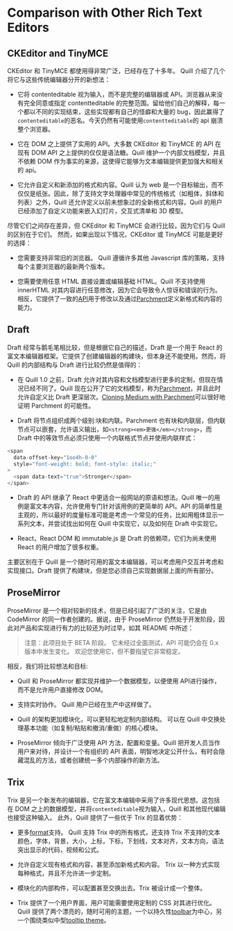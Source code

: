 # Comparison with Other Rich Text Editors

## CKEditor and TinyMCE

CKEditor 和 TinyMCE 都使用得非常广泛，已经存在了十多年。 Quill 介绍了几个将它与这些传统编辑器分开的新想法：

- 它将 contenteditable 视为输入，而不是完整的编辑器或 API。浏览器从来没有完全同意或指定 contentteditable 的完整范围。留给他们自己的解释，每一个都以不同的实现结束，这些实现都有自己的怪癖和大量的 bug，因此赢得了`contenteditable`的恶名。今天仍然有可能使用`contentteditable`的 api 崩溃整个浏览器。

- 它在 DOM 之上提供了实用的 API。大多数 CKEditor 和 TinyMCE 的 API 在现有 DOM API 之上提供的仅仅是语法糖。Quill 维护一个内部文档模型，并且不依赖 DOM 作为事实的来源，这使得它能够为文本编辑提供更加强大和相关的 api。

- 它允许自定义和新添加的格式和内容。Quill 认为 web 是一个目标输出，而不仅仅是纸张。因此，除了支持文字处理器中常见的传统格式（如粗体，斜体和列表）之外，Quill 还允许定义以前未想象过的全新格式和内容。Quill 的用户已经添加了自定义功能来嵌入幻灯片，交互式清单和 3D 模型。

尽管它们之间存在差异，但 CKEditor 和 TinyMCE 会进行比较，因为它们与 Quill 的区别在于它们。 然而，如果出现以下情况，CKEditor 或 TinyMCE 可能是更好的选择：

- 您需要支持非常旧的浏览器。 Quill 遵循许多其他 Javascript 库的策略，支持每个主要浏览器的最新两个版本。

- 您需要使用任意 HTML 直接设置或编辑基础 HTML。Quill 不支持使用 innerHTML 对其内容进行任意修改，因为它会导致令人惊讶和错误的行为。相反，它提供了一致的[API](/docs/quill-translate/Documentation/API)用于修改以及通过[Parchment](https://github.com/quilljs/parchment/)定义新格式和内容的能力。

## Draft

Draft 经常与鹅毛笔相比较，但是根据它自己的描述，Draft 是一个用于 React 的富文本编辑器框架。它提供了创建编辑器的构建块，但本身还不能使用。然而，将 Quill 的内部结构与 Draft 进行比较仍然是值得的：

- 在 Quill 1.0 之前，Draft 允许对其内容和文档模型进行更多的定制，但现在情况已经不同了。Quill 现在公开了它的文档模型，称为[Parchment](https://github.com/quilljs/parchment/)，并且此时允许自定义比 Draft 更深层次。[Cloning Medium with Parchment](/docs/quill-translate/Guides/5.cloning-medium-with-parchment)可以很好地证明 Parchment 的可能性。

- Draft 将节点组织成两个级别:块和内联。Parchment 也有块和内联层，但内联节点可以嵌套，允许语义输出，如`<strong><em>更强</em></strong>`，而 Draft 中的等效节点必须只使用一个内联格式节点并使用内联样式：

```js
<span
  data-offset-key="1oo4h-0-0"
  style="font-weight: bold; font-style: italic;"
>
  <span data-text="true">Stronger</span>
</span>
```

- Draft 的 API 继承了 React 中更适合一般网站的原语和想法。Quill 唯一的用例是富文本内容，允许使用专门针对该用例的更简单的 API。API 的简单性是主观的，所以最好的度量标准可能是考虑一个常见的任务，比如用粗体显示一系列文本，并尝试找出如何在 Quill 中实现它，以及如何在 Draft 中实现它。

- React，React DOM 和 immutable.js 是 Draft 的依赖项，它们为尚未使用 React 的用户增加了很多权重。

主要区别在于 Quill 是一个随时可用的富文本编辑器，可以考虑用户交互并考虑和实现接口。Draft 提供了构建块，但是您必须自己实现数据层上面的所有部分。

## ProseMirror

ProseMirror 是一个相对较新的技术，但是已经引起了广泛的关注，它是由 CodeMirror 的同一作者创建的。据说，由于 ProseMirror 仍然处于开发阶段，因此对产品和实现进行有力的比较还为时过早，如其 README 中所述：

> 注意：此项目处于 BETA 阶段。 它未经过全面测试，API 可能仍会在 0.x 版本中发生变化。 欢迎您使用它，但不要指望它非常稳定。

相反，我们将比较想法和目标:

- Quill 和 ProseMirror 都实现并维护一个数据模型，以便使用 API​​ 进行操作，而不是允许用户直接修改 DOM。

- 支持实时协作。 Quill 用户已经在生产中这样做了。

- Quill 的架构更加模块化，可以更轻松地定制内部结构。 可以在 Quill 中交换处理基本功能（如复制/粘贴和撤消/重做）的核心模块。

- ProseMirror 倾向于广泛使用 API​​ 方法，配置和变量。Quill 把开发人员当作用户来对待，并设计一个有组织的 API 表面，明智地决定公开什么，有时会隐藏混乱的方法，或者创建统一多个内部操作的新方法。

## Trix

Trix 是另一个新发布的编辑器，它在富文本编辑中采用了许多现代思想。这包括在 DOM 之上的数据模型，并将`contenteditable`视为输入，Quill 和其他现代编辑也接受这种输入。 此外，Quill 提供了一些优于 Trix 的显着优势：

- 更多[format](/docs/quill-translate/Documentation/4.formats)支持。 Quill 支持 Trix 中的所有格式，还支持 Trix 不支持的文本颜色，字体，背景，大小，上标，下标，下划线，文本对齐，文本方向，语法突出显示的代码，视频和公式。

- 允许自定义现有格式和内容，甚至添加新格式和内容。 Trix 以一种方式实现每种格式，并且不允许进一步定制。

- 模块化的内部构件，可以配置甚至交换出去。Trix 被设计成一个整体。

- Trix 提供了一个用户界面，用户可能需要使用定制的 CSS 对其进行优化。Quill 提供了两个漂亮的，随时可用的主题，一个以持久性[toolbar](/docs/quill-translate/Documentation/6.themes?id=snow)为中心，另一个围绕类似中型[tooltip theme](/docs/quill-translate/Documentation/6.themes?id=bubble)。
